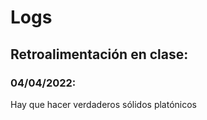 # Logs

## Retroalimentación en clase:

### 04/04/2022:

Hay que hacer verdaderos sólidos platónicos

